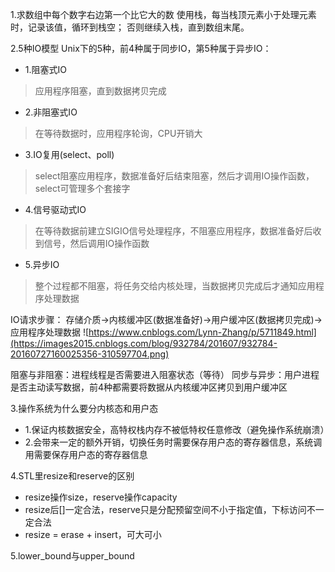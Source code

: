 1.求数组中每个数字右边第一个比它大的数
使用栈，每当栈顶元素小于处理元素时，记录该值，循环到栈空；
否则继续入栈，直到数组末尾。

2.5种IO模型
Unix下的5种，前4种属于同步IO，第5种属于异步IO：
* 1.阻塞式IO
> 应用程序阻塞，直到数据拷贝完成
* 2.非阻塞式IO
> 在等待数据时，应用程序轮询，CPU开销大
* 3.IO复用(select、poll)
> select阻塞应用程序，数据准备好后结束阻塞，然后才调用IO操作函数，select可管理多个套接字
* 4.信号驱动式IO
> 在等待数据前建立SIGIO信号处理程序，不阻塞应用程序，数据准备好后收到信号，然后调用IO操作函数
* 5.异步IO
> 整个过程都不阻塞，将任务交给内核处理，当数据拷贝完成后才通知应用程序处理数据

IO请求步骤：
存储介质→内核缓冲区(数据准备好)→用户缓冲区(数据拷贝完成)→应用程序处理数据
![https://www.cnblogs.com/Lynn-Zhang/p/5711849.html](https://images2015.cnblogs.com/blog/932784/201607/932784-20160727160025356-310597704.png)

阻塞与非阻塞：进程线程是否需要进入阻塞状态（等待）
同步与异步：用户进程是否主动读写数据，前4种都需要将数据从内核缓冲区拷贝到用户缓冲区

3.操作系统为什么要分内核态和用户态
* 1.保证内核数据安全，高特权栈内存不被低特权任意修改（避免操作系统崩溃）
* 2.会带来一定的额外开销，切换任务时需要保存用户态的寄存器信息，系统调用需要保存用户态的寄存器信息

4.STL里resize和reserve的区别
* resize操作size，reserve操作capacity
* resize后[]一定合法，reserve只是分配预留空间不小于指定值，下标访问不一定合法
* resize = erase + insert，可大可小

5.lower_bound与upper_bound

